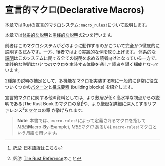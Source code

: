 <!--
# Declarative Macros
-->
# 宣言的マクロ(Declarative Macros)

<!--
This chapter will introduce Rust's declarative macro system: [`macro_rules!`][mbe].
-->
本章ではRustの宣言的マクロシステム: [`macro_rules!`][mbe]について説明します。

<!--
There are two different introductions in this chapter, a [methodical] and a [practical].
-->
本章では[体系的な説明]と[実践的な説明]の2つを行います。

<!--
The former will attempt to give you a complete and thorough explanation of *how* the system works, while the latter one will cover more practical examples.
As such, the [methodical introduction][methodical] is intended for people who just want the system as a whole explained, while the [practical introduction][practical] guides one through the implementation of a single macro.
-->
前者はこのマクロシステムがどのように動作するのかについて完全かつ徹底的に説明する試みです。一方、後者ではより実践的な例を取り上げます。
[体系的な説明]はこのシステムに関する全ての説明を求める読者向けとなっている一方で、[実践的な説明]はひとつのマクロを実装する体験を通して読者を導く構成となっています。

<!--
Following up the two introductions it offers some generally very useful [patterns] and [building blocks] for creating feature-rich macros.
-->
2種類の説明の補足として、多機能なマクロを実装する際に一般的に非常に役立ついくつかの[パターン]と[構成要素] (building blocks) を紹介します。

<!--
Other resources about declarative macros include the [Macros chapter of the Rust Book] which is a more approachable, high-level explanation as well as the reference [chapter](https://doc.rust-lang.org/reference/macros-by-example.html) which goes more into the precise details of things.
-->
宣言的マクロに関する他の資料としては、より敷居が低く高水準な視点からの説明である[The Rust Book のマクロの章][^rust-book-ja]や、より厳密な詳細に深入りするリファレンス[^reference]の[マクロの章](https://doc.rust-lang.org/reference/macros-by-example.html) が挙げられます。

<!--
> **Note**: This book will usually use the term *mbe*(**M**acro-**B**y-**E**xample), *mbe macro* or `macro_rules!` macro when talking about `macro_rules!` macros.
-->
> **Note**: 本書では、`macro-rules!`によって定義されるマクロを指して *MBE*(**M**acro-**B**y-**E**xample), *MBEマクロ* あるいは `macro-rules!`マクロという用語を用います。

[mbe]: https://doc.rust-lang.org/reference/macros-by-example.html
<!--
[Macros chapter of the Rust Book]: https://doc.rust-lang.org/book/ch19-06-macros.html
-->
[The Rust Book のマクロの章]: https://doc.rust-lang.org/book/ch19-06-macros.html
<!--
[practical]: ./decl-macros/macros-practical.md
-->
[実践的な説明]: ./decl-macros/macros-practical.md
<!--
[methodical]: ./decl-macros/macros-methodical.md
-->
[体系的な説明]: ./decl-macros/macros-methodical.md
<!--
[patterns]: ./decl-macros/patterns.md
-->
[パターン]: ./decl-macros/patterns.md
<!--
[building blocks]: ./decl-macros/building-blocks.md
-->
[構成要素]: ./decl-macros/building-blocks.md

[^rust-book-ja]: *訳注*: [日本語版はこちら](https://doc.rust-jp.rs/book-ja/ch19-06-macros.html)

[^reference]: *訳注*: [The Rust Reference](https://doc.rust-lang.org/reference/)のこと
